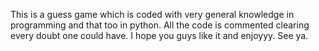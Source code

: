 This is a guess game which is coded with very general knowledge in programming and that too in python. All the code is commented clearing every doubt one could have. I hope you guys like it and enjoyyy. See ya.
